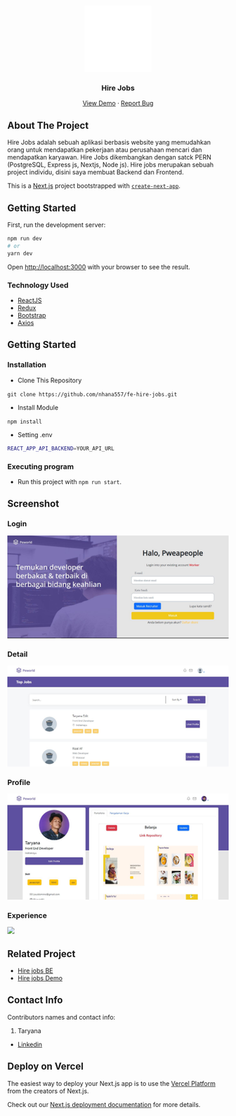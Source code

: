 <div align="center" style="color: powderblue;">
  <img src="./readme/Lg.svg" width="30%" />
</div>
<h3 align="center">Hire Jobs</h3>
<p align="center">
  <a href="https://fe-hire-jobs.vercel.app/">View Demo</a>
  ·
  <a href="https://github.com/nhana557/fe-hire-jobs/issues">Report Bug</a>
</p>

<!-- ABOUT THE PROJECT -->
## About The Project
Hire Jobs adalah sebuah aplikasi berbasis website yang memudahkan orang untuk mendapatkan pekerjaan atau perusahaan mencari dan mendapatkan karyawan. Hire Jobs dikembangkan dengan satck PERN (PostgreSQL, Express js, Nextjs, Node js). Hire jobs merupakan sebuah project individu, disini saya membuat Backend dan Frontend.


This is a [Next.js](https://nextjs.org/) project bootstrapped with [`create-next-app`](https://github.com/vercel/next.js/tree/canary/packages/create-next-app).

## Getting Started

First, run the development server:

```bash
npm run dev
# or
yarn dev
```

Open [http://localhost:3000](http://localhost:3000) with your browser to see the result.


### Technology Used
- [ReactJS](https://reactjs.org/)
- [Redux](https://redux.js.org/)
- [Bootstrap](https://getbootstrap.com/)
- [Axios](https://github.com/axios/axios)

<!-- GETTING STARTED -->
## Getting Started

### Installation
- Clone This Repository

`git clone https://github.com/nhana557/fe-hire-jobs.git`

- Install Module

`npm install`

- Setting .env

```bash
REACT_APP_API_BACKEND=YOUR_API_URL
```

### Executing program

- Run this project with `npm run start`.

<!-- SCREENSHOT -->
## Screenshot

### Login
<img src="./readme/HIre Login.JPG" />

### Detail 
<img src="./readme/search.JPG" />

### Profile
<img src="./readme/profile.JPG" />

### Experience
<img src="./readme/profile experience.JPG" />


<!-- RELATED PROJECT -->
## Related Project

- [Hire jobs BE](https://github.com/nhana557/Hire-Jobs-BE)
- [Hire jobs Demo](https://fe-hire-jobs.vercel.app/)

<!-- CONTACT INFO -->
## Contact Info

Contributors names and contact info:

1. Taryana

- [Linkedin](https://www.linkedin.com/in/taryana10/)


## Deploy on Vercel

The easiest way to deploy your Next.js app is to use the [Vercel Platform](https://vercel.com/new?utm_medium=default-template&filter=next.js&utm_source=create-next-app&utm_campaign=create-next-app-readme) from the creators of Next.js.

Check out our [Next.js deployment documentation](https://nextjs.org/docs/deployment) for more details.
